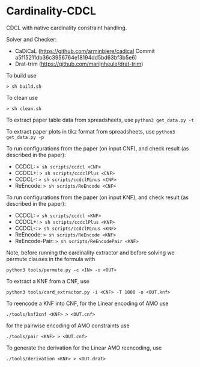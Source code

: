# Cardinality-CDCL
CDCL with native cardinality constraint handling.


Solver and Checker:
* CaDiCaL (https://github.com/arminbiere/cadical Commit a5f15211db36c3956764e18194dd5bd63bf3b5e6)
* Drat-trim (https://github.com/marijnheule/drat-trim)

To build use

``> sh build.sh``

To clean use

``> sh clean.sh``

To extract paper table data from spreadsheets, use
``python3 get_data.py -t``

To extract paper plots in tikz format from spreadsheets, use
``python3 get_data.py -p``

To run configurations from the paper (on input CNF), and check result (as described in the paper):

* CCDCL:  ``> sh scripts/ccdcl <CNF>``
* CCDCL+: ``> sh scripts/ccdclPlus <CNF>``
* CCDCL-: ``> sh scripts/ccdclMinus <CNF>``
* ReEncode: ``> sh scripts/ReEncode <CNF>``

To run configurations from the paper (on input KNF), and check result (as described in the paper):

* CCDCL:  ``> sh scripts/ccdcl <KNF>``
* CCDCL+: ``> sh scripts/ccdclPlus <KNF>``
* CCDCL-: ``> sh scripts/ccdclMinus <KNF>``
* ReEncode: ``> sh scripts/ReEncode <KNF>``
* ReEncode-Pair: ``> sh scripts/ReEncodePair <KNF>``

Note, before running the cardinality extractor and before solving we permute clauses in the formula with 

``python3 tools/permute.py -c <IN> -o <OUT>``

To extract a KNF from a CNF, use

``python3 tools/card_extractor.py -i <CNF> -T 1000 -o <OUT.knf>``

To reencode a KNF into CNF, for the Linear encoding of AMO use

``./tools/knf2cnf <KNF> > <OUT.cnf>``

for the pairwise encoding of AMO constraints use

``./tools/pair <KNF> > <OUT.cnf>``

To generate the derivation for the Linear AMO reencoding, use

``./tools/derivation <KNF> > <OUT.drat>``



